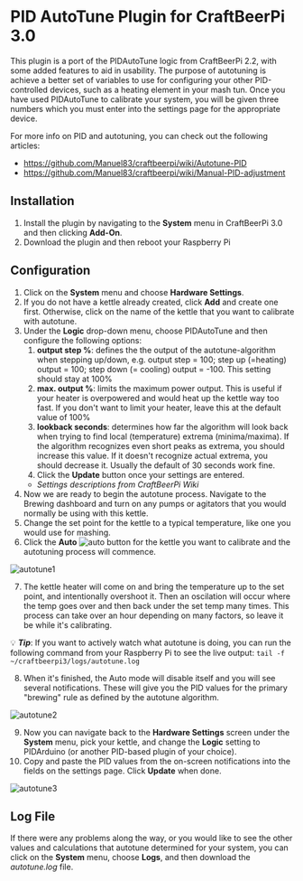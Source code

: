 # PID AutoTune Plugin for CraftBeerPi 3.0

This plugin is a port of the PIDAutoTune logic from CraftBeerPi 2.2, with some added features to aid in usability. The purpose of autotuning is achieve a better set of variables to use for configuring your other PID-controlled devices, such as a heating element in your mash tun. Once you have used PIDAutoTune to calibrate your system, you will be given three numbers which you must enter into the settings page for the appropriate device. 

For more info on PID and autotuning, you can check out the following articles:
- https://github.com/Manuel83/craftbeerpi/wiki/Autotune-PID
- https://github.com/Manuel83/craftbeerpi/wiki/Manual-PID-adjustment

## Installation

1. Install the plugin by navigating to the **System** menu in CraftBeerPi 3.0 and then clicking **Add-On**.
2. Download the plugin and then reboot your Raspberry Pi

## Configuration

1. Click on the **System** menu and choose **Hardware Settings**.
2. If you do not have a kettle already created, click **Add** and create one first. Otherwise, click on the name of the kettle that you want to calibrate with autotune.
3. Under the **Logic** drop-down menu, choose PIDAutoTune and then configure the following options:    
    1. **output step %**: defines the the output of the autotune-algorithm when stepping up/down, e.g. output step = 100; step up (=heating) output = 100; step down (= cooling) output = -100. This setting should stay at 100%    
    2. **max. output %**: limits the maximum power output. This is useful if your heater is overpowered and would heat up the kettle way too fast. If you don't want to limit your heater, leave this at the default value of 100%
    3. **lookback seconds**: determines how far the algorithm will look back when trying to find local (temperature) extrema (minima/maxima). If the algorithm recognizes even short peaks as extrema, you should increase this value. If it doesn't recognize actual extrema, you should decrease it. Usually the default of 30 seconds work fine.
    4. Click the **Update** button once your settings are entered.
    - *Settings descriptions from CraftBeerPi Wiki*
4. Now we are ready to begin the autotune process. Navigate to the Brewing dashboard and turn on any pumps or agitators that you would normally be using with this kettle.
5. Change the set point for the kettle to a typical temperature, like one you would use for mashing.
6. Click the **Auto** ![auto](https://user-images.githubusercontent.com/29404417/27567034-3a429f70-5ab7-11e7-90ef-2ff21645febf.png) button for the kettle you want to calibrate and the autotuning process will commence.

![autotune1](https://user-images.githubusercontent.com/29404417/27567079-73b1450e-5ab7-11e7-9b34-537d75049d74.jpg)

7. The kettle heater will come on and bring the temperature up to the set point, and intentionally overshoot it. Then an oscilation will occur where the temp goes over and then back under the set temp many times. This process can take over an hour depending on many factors, so leave it be while it's calibrating.

:bulb: ***Tip***: If you want to actively watch  what autotune is doing, you can run the following command from your Raspberry Pi to see the live output: `tail -f ~/craftbeerpi3/logs/autotune.log`

8. When it's finished, the Auto mode will disable itself and you will see several notifications. These will give you the PID values for the primary "brewing" rule as defined by the autotune algorithm.

![autotune2](https://user-images.githubusercontent.com/29404417/27567047-4f682366-5ab7-11e7-8900-09473197996d.jpg)

9. Now you can navigate back to the **Hardware Settings** screen under the **System** menu, pick your kettle, and change the **Logic** setting to PIDArduino (or another PID-based plugin of your choice).
10. Copy and paste the PID values from the on-screen notifications into the fields on the settings page. Click **Update** when done.

![autotune3](https://user-images.githubusercontent.com/29404417/27567038-44cb81be-5ab7-11e7-94ac-b2934528dfa3.jpg)

## Log File

If there were any problems along the way, or you would like to see the other values and calculations that autotune determined for your system, you can click on the **System** menu, choose **Logs**, and then download the *autotune.log* file.
